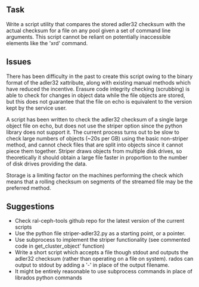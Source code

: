 ## Task
Write a script utility that compares the stored adler32 checksum with the actual checksum for a file on any pool given a set of command line arguments. This script cannot be reliant on potentially inaccessible elements like the 'xrd' command.

## Issues
There has been difficulty in the past to create this script owing to the binary format of the adler32 xattribute, along with existing manual methods which have reduced the incentive. Erasure code integrity checking (scrubbing) is able to check for changes in object data while the file objects are stored, but this does not guarantee that the file on echo is equivalent to the version kept by the service user.

A script has been written to check the adler32 checksum of a single large object file on echo, but does not use the striper option since the python library does not support it. The current process turns out to be slow to check large numbers of objects (~20s per GB) using the basic non-striper method, and cannot check files that are split into objects since it cannot piece them together. Striper draws objects from multiple disk drives, so theoretically it should obtain a large file faster in proportion to the number of disk drives providing the data.

Storage is a limiting factor on the machines performing the check which means that a rolling checksum on segments of the streamed file may be the preferred method. 

## Suggestions
- Check ral-ceph-tools github repo for the latest version of the current scripts
- Use the python file striper-adler32.py as a starting point, or a pointer.
- Use subprocess to implement the striper functionality (see commented code in get\_cluster\_object' function)
- Write a short script which accepts a file though stdout and outputs the adler32 checksum (rather than operating on a file on system). rados can output to stdout by adding a '-' in place of the output filename.
- It might be entirely reasonable to use subprocess commands in place of librados python commands
